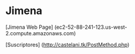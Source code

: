 <h1> Jimena </h1>

[Jimena Web Page] (ec2-52-88-241-123.us-west-2.compute.amazonaws.com)

[Suscriptores] (http://castelani.tk/PostMethod.php)
